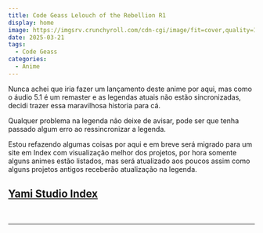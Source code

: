 ```yaml
---
title: Code Geass Lelouch of the Rebellion R1
display: home
image: https://imgsrv.crunchyroll.com/cdn-cgi/image/fit=cover,quality=100,width=1920/keyart/GY2P9ED0Y-backdrop_wide
date: 2025-03-21
tags:
  - Code Geass
categories:
  - Anime
---
```


Nunca achei que iria fazer um lançamento deste anime por aqui, mas como o áudio 5.1 é um remaster e as legendas atuais não estão sincronizadas, decidi trazer essa maravilhosa historia para cá.

Qualquer problema na legenda não deixe de avisar, pode ser que tenha passado algum erro ao ressincronizar a legenda.

Estou refazendo algumas coisas por aqui e em breve será migrado para um site em Index com visualização melhor dos projetos, por hora somente alguns animes estão listados, mas será atualizado aos poucos assim como alguns projetos antigos receberão atualização na legenda.

## **[Yami Studio Index](https://index.yami-s.com/#anilist-1575)**

<br><hr><br>
<Disqus/>
